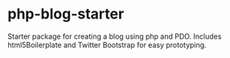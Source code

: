 # php-blog-starter
Starter package for creating a blog using php and PDO. Includes html5Boilerplate and Twitter Bootstrap for easy prototyping.
